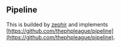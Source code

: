 Pipeline
---

This is builded by [zephir](https://docs.zephir-lang.com) and implements [https://github.com/thephpleague/pipeline](https://github.com/thephpleague/pipeline).